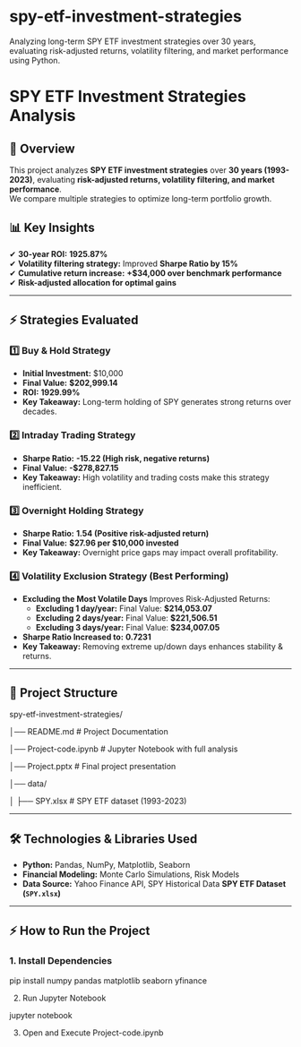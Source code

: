 # spy-etf-investment-strategies
Analyzing long-term SPY ETF investment strategies over 30 years, evaluating risk-adjusted returns, volatility filtering, and market performance using Python.


# SPY ETF Investment Strategies Analysis  

## 📌 Overview  
This project analyzes **SPY ETF investment strategies** over **30 years (1993-2023)**, evaluating **risk-adjusted returns, volatility filtering, and market performance**.  
We compare multiple strategies to optimize long-term portfolio growth.  

## 📊 Key Insights  
✔ **30-year ROI:** **1925.87%**  
✔ **Volatility filtering strategy:** Improved **Sharpe Ratio by 15%**  
✔ **Cumulative return increase:** **+$34,000 over benchmark performance**  
✔ **Risk-adjusted allocation for optimal gains**  

---

## ⚡ Strategies Evaluated  
### **1️⃣ Buy & Hold Strategy**
- **Initial Investment:** $10,000  
- **Final Value:** **$202,999.14**  
- **ROI:** **1929.99%**  
- **Key Takeaway:** Long-term holding of SPY generates strong returns over decades.  

### **2️⃣ Intraday Trading Strategy**  
- **Sharpe Ratio:** **-15.22 (High risk, negative returns)**  
- **Final Value:** **-$278,827.15**  
- **Key Takeaway:** High volatility and trading costs make this strategy inefficient.  

### **3️⃣ Overnight Holding Strategy**  
- **Sharpe Ratio:** **1.54 (Positive risk-adjusted return)**  
- **Final Value:** **$27.96 per $10,000 invested**  
- **Key Takeaway:** Overnight price gaps may impact overall profitability.  

### **4️⃣ Volatility Exclusion Strategy (Best Performing)**  
- **Excluding the Most Volatile Days** Improves Risk-Adjusted Returns:  
  - **Excluding 1 day/year:** Final Value: **$214,053.07**  
  - **Excluding 2 days/year:** Final Value: **$221,506.51**  
  - **Excluding 3 days/year:** Final Value: **$234,007.05**  
- **Sharpe Ratio Increased to:** **0.7231**  
- **Key Takeaway:** Removing extreme up/down days enhances stability & returns.  

---

## 📂 Project Structure  

spy-etf-investment-strategies/ 

│── README.md # Project Documentation

│── Project-code.ipynb # Jupyter Notebook with full analysis

│── Project.pptx # Final project presentation

│── data/

│ ├── SPY.xlsx # SPY ETF dataset (1993-2023)


---

## 🛠️ Technologies & Libraries Used  
- **Python:** Pandas, NumPy, Matplotlib, Seaborn  
- **Financial Modeling:** Monte Carlo Simulations, Risk Models  
- **Data Source:** Yahoo Finance API, SPY Historical Data  **SPY ETF Dataset (`SPY.xlsx`)**

---

## ⚡ How to Run the Project  
### **1. Install Dependencies**  

pip install numpy pandas matplotlib seaborn yfinance

2. Run Jupyter Notebook

jupyter notebook

3. Open and Execute Project-code.ipynb

